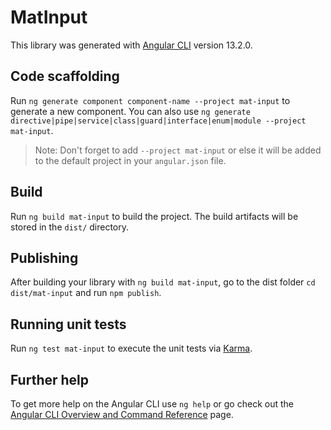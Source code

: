# MatInput

This library was generated with [Angular CLI](https://github.com/angular/angular-cli) version 13.2.0.

## Code scaffolding

Run `ng generate component component-name --project mat-input` to generate a new component. You can also use `ng generate directive|pipe|service|class|guard|interface|enum|module --project mat-input`.
> Note: Don't forget to add `--project mat-input` or else it will be added to the default project in your `angular.json` file. 

## Build

Run `ng build mat-input` to build the project. The build artifacts will be stored in the `dist/` directory.

## Publishing

After building your library with `ng build mat-input`, go to the dist folder `cd dist/mat-input` and run `npm publish`.

## Running unit tests

Run `ng test mat-input` to execute the unit tests via [Karma](https://karma-runner.github.io).

## Further help

To get more help on the Angular CLI use `ng help` or go check out the [Angular CLI Overview and Command Reference](https://angular.io/cli) page.
